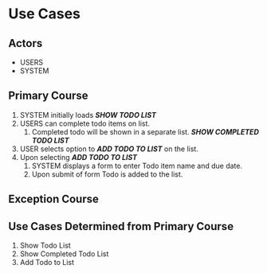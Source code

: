 Use Cases
===============

Actors
---------------

- USERS
- SYSTEM
  
Primary Course
----------------
1. SYSTEM initially loads ***SHOW TODO LIST*** 
2. USERS can complete todo items on list.
   1. Completed todo will be shown in a separate list. ***SHOW COMPLETED TODO LIST*** 
3. USER selects option to ***ADD TODO TO LIST***  on the list.
4. Upon selecting ***ADD TODO TO LIST***
   1. SYSTEM displays a form to enter Todo item name and due date.
   2. Upon submit of form Todo is added to the  list.



Exception Course
----------------


Use Cases Determined from Primary Course
---------------
1. Show Todo List
2. Show Completed Todo List
3. Add Todo to List